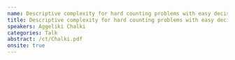 ```yaml
---
name: Descriptive complexity for hard counting problems with easy decision versions
title: Descriptive complexity for hard counting problems with easy decision versions
speakers: Aggeliki Chalki
categories: Talk
abstract: /ct/Chalki.pdf
onsite: true
---
```

